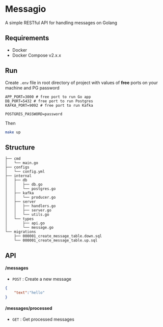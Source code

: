 # Messagio
A simple RESTful API for handling messages on Golang

## Requirements
- Docker
- Docker Compose v2.x.x

## Run
Create ```.env``` file in root directory of project with values of **free** ports on your machine and PG password
```env
APP_PORT=3000 # free port to run Go app
DB_PORT=5432 # free port to run Postgres
KAFKA_PORT=9092 # free port to run Kafka

POSTGRES_PASSWORD=password
```
Then
```sh
make up
```

## Structure
```
├── cmd
│   └── main.go
├── configs
│   └── config.yml
├── internal
│   ├── db
│   │   ├── db.go
│   │   └── postgres.go
│   ├── kafka
│   │   └── producer.go
│   ├── server
│   │   ├── handlers.go
│   │   ├── server.go
│   │   └── utils.go
│   └── types
│       ├── api.go
│       └── message.go
└── migrations
    ├── 000001_create_message_table.down.sql
    └── 000001_create_message_table.up.sql
```

## API
#### /messages
- `POST` : Create a new message
```json
{
    "text":"hello"
}
```

#### /messages/processed
- `GET` : Get processed messages